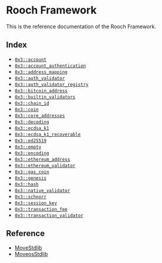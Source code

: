 
<a name="@Rooch_Framework_0"></a>

# Rooch Framework


This is the reference documentation of the Rooch Framework.


<a name="@Index_1"></a>

## Index


-  [`0x3::account`](account.md#0x3_account)
-  [`0x3::account_authentication`](account_authentication.md#0x3_account_authentication)
-  [`0x3::address_mapping`](address_mapping.md#0x3_address_mapping)
-  [`0x3::auth_validator`](auth_validator.md#0x3_auth_validator)
-  [`0x3::auth_validator_registry`](auth_validator_registry.md#0x3_auth_validator_registry)
-  [`0x3::bitcoin_address`](bitcoin_address.md#0x3_bitcoin_address)
-  [`0x3::builtin_validators`](builtin_validators.md#0x3_builtin_validators)
-  [`0x3::chain_id`](chain_id.md#0x3_chain_id)
-  [`0x3::coin`](coin.md#0x3_coin)
-  [`0x3::core_addresses`](core_addresses.md#0x3_core_addresses)
-  [`0x3::decoding`](decoding.md#0x3_decoding)
-  [`0x3::ecdsa_k1`](ecdsa_k1.md#0x3_ecdsa_k1)
-  [`0x3::ecdsa_k1_recoverable`](ecdsa_k1_recoverable.md#0x3_ecdsa_k1_recoverable)
-  [`0x3::ed25519`](ed25519.md#0x3_ed25519)
-  [`0x3::empty`](empty.md#0x3_empty)
-  [`0x3::encoding`](encoding.md#0x3_encoding)
-  [`0x3::ethereum_address`](ethereum_address.md#0x3_ethereum_address)
-  [`0x3::ethereum_validator`](ethereum_validator.md#0x3_ethereum_validator)
-  [`0x3::gas_coin`](gas_coin.md#0x3_gas_coin)
-  [`0x3::genesis`](genesis.md#0x3_genesis)
-  [`0x3::hash`](hash.md#0x3_hash)
-  [`0x3::native_validator`](native_validator.md#0x3_native_validator)
-  [`0x3::schnorr`](schnorr.md#0x3_schnorr)
-  [`0x3::session_key`](session_key.md#0x3_session_key)
-  [`0x3::transaction_fee`](transaction_fee.md#0x3_transaction_fee)
-  [`0x3::transaction_validator`](transaction_validator.md#0x3_transaction_validator)



<a name="@Reference_2"></a>

## Reference


* [MoveStdlib](https://github.com/rooch-network/rooch/tree/main/moveos/moveos-stdlib/move-stdlib/doc)
* [MoveosStdlib](https://github.com/rooch-network/rooch/tree/main/moveos/moveos-stdlib/moveos-stdlib/doc)
